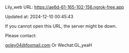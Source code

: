 Lily_web URL: https://ae6d-61-165-102-156.ngrok-free.app

Updated at: 2024-12-10 00:45:43

If you cannot open this URL, the server might be down.

Please contact: 

goley04@foxmail.com Or Wechat:GL_yeaH